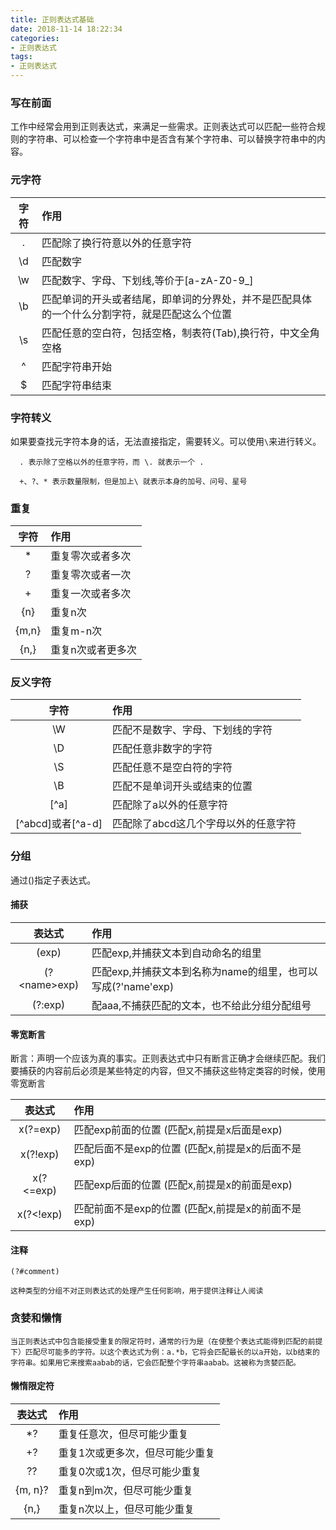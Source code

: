 ```yaml
---
title: 正则表达式基础
date: 2018-11-14 18:22:34
categories:
- 正则表达式
tags:
- 正则表达式
---
```


### 写在前面

工作中经常会用到正则表达式，来满足一些需求。正则表达式可以匹配一些符合规则的字符串、可以检查一个字符串中是否含有某个字符串、可以替换字符串中的内容。

<!-- more -->

### 元字符

|字符|作用|
|:-:|:--|
| . | 匹配除了换行符意以外的任意字符 |
| \d | 匹配数字 |
| \w | 匹配数字、字母、下划线,等价于[a-zA-Z0-9_]|
| \b | 匹配单词的开头或者结尾，即单词的分界处，并不是匹配具体的一个什么分割字符，就是匹配这么个位置  |
| \s | 匹配任意的空白符，包括空格，制表符(Tab),换行符，中文全角空格 |
| ^ | 匹配字符串开始 |
| $ | 匹配字符串结束 |

### 字符转义

如果要查找元字符本身的话，无法直接指定，需要转义。可以使用`\`来进行转义。

```
  . 表示除了空格以外的任意字符，而 \. 就表示一个 .

  +、?、* 表示数量限制，但是加上\ 就表示本身的加号、问号、星号
```

### 重复

|字符|作用|
|:-:|:--|
|*|重复零次或者多次|
|?|重复零次或者一次|
|+|重复一次或者多次|
|{n}|重复n次|
|{m,n}|重复m-n次|
|{n,}|重复n次或者更多次|


### 反义字符

|字符|作用|
|:-:|:--|
|\W|匹配不是数字、字母、下划线的字符|
|\D| 匹配任意非数字的字符|
|\S|匹配任意不是空白符的字符|
|\B|匹配不是单词开头或结束的位置|
|[^a]|匹配除了a以外的任意字符|
|[^abcd]或者[^a-d]|匹配除了abcd这几个字母以外的任意字符|

### 分组

通过()指定子表达式。

#### 捕获

|表达式|作用|
|:-:|:--|
|(exp)|匹配exp,并捕获文本到自动命名的组里|
|(?\<name>exp)|匹配exp,并捕获文本到名称为name的组里，也可以写成(?'name'exp)|
|(?:exp)|配aaa,不捕获匹配的文本，也不给此分组分配组号|

#### 零宽断言

断言：声明一个应该为真的事实。正则表达式中只有断言正确才会继续匹配。我们要捕获的内容前后必须是某些特定的内容，但又不捕获这些特定类容的时候，使用零宽断言

|表达式|作用|
|:-:|:--|
|x(?=exp)|匹配exp前面的位置 (匹配x,前提是x后面是exp)|
|x(?!exp)|匹配后面不是exp的位置 (匹配x,前提是x的后面不是exp)|
|x(?<=exp)|匹配exp后面的位置 (匹配x,前提是x的前面是exp)|
|x(?<!exp)|匹配前面不是exp的位置 (匹配x,前提是x的前面不是exp)|

#### 注释

```
(?#comment)

这种类型的分组不对正则表达式的处理产生任何影响，用于提供注释让人阅读
```

### 贪婪和懒惰

`当正则表达式中包含能接受重复的限定符时，通常的行为是（在使整个表达式能得到匹配的前提下）匹配尽可能多的字符。以这个表达式为例：a.*b，它将会匹配最长的以a开始，以b结束的字符串。如果用它来搜索aabab的话，它会匹配整个字符串aabab。这被称为贪婪匹配。`


#### 懒惰限定符

|表达式|作用|
|:-:|:--|
|*?|重复任意次，但尽可能少重复|
|+?|重复1次或更多次，但尽可能少重复|
|??| 重复0次或1次，但尽可能少重复|
|{m, n}?|重复n到m次，但尽可能少重复|
|{n,}|重复n次以上，但尽可能少重复|